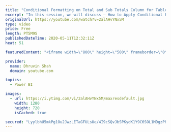 ```yaml
---
title: "Conditional Formatting on Total and Sub Totals Column for Table And Matrix Visualization in Power BI"
excerpt: "In this session, we will discuss – How to Apply Conditional Formatting for Totals and Sub Totals columns of Table and Matrix Visualization in Power BI.  This new feature has been rolled out by Microsoft during April 2020 update. Now, we can apply conditional formatting only on Total and Subtotal in Table"
originalUrl: https://youtube.com/watch?v=2alAHvYNx5M
type: video
price: Free
length: PT5M9S
publishedDateTime: 2020-05-11T12:32:11Z
heat: 51

featuredContent: "<iframe width=\"800\" height=\"500\" frameborder=\"0\" src=\"https://www.youtube.com/embed/2alAHvYNx5M\" allow=\"accelerometer; autoplay; encrypted-media; gyroscope; picture-in-picture\" allowfullscreen></iframe>"

provider:
  name: Dhruvin Shah
  domain: youtube.com

topics:
  - Power BI

images:
  - url: https://i.ytimg.com/vi/2alAHvYNx5M/maxresdefault.jpg
    width: 1280
    height: 720
    isCached: true

secured: "LyylbhU5mkPg1Ou2JwzLETaGFULsUe/4I9cSQvJbSPKydK1Y9C6SOL1MDgzPhVXjsmm4CZgjSPUclq842OSFYiYotaQMeZnszbyQzZUdIb5w1k37OoxKYv3Ipqdk49wg1RGxfUysgUwtgbKo+LqHJ4t3Htn+rMCqlcuIEJKXn71ncY6l+7GDfMHC6rvb9cDyeTJKE3VhMDZ9Il5D9etwSI1gcbQrMsT3Ay7KROKRGelJN+SaNkzfjawixbNdrOD18OqVQgyCjLqhvQZ1Kg/YHHEhnk5KNQOVt8h3ZUSL/prnBHuunsnkOsN5Run39Y/s46rUm9PMlxRIJe21MBVaa4RMAwzBsRjJG46HYEXhFDiZIJpymgrI3Qr/Q5pIPWe9CeE39aQTlIFlJoUB2loI70AKuxiOyUXglGfT9aihp6c=;+fmYHBMUTWfR7qAeLvfUWg=="
---
```


